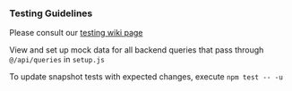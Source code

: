 ### Testing Guidelines

Please consult our [testing wiki page](https://github.com/waterthetrees/waterthetrees/wiki/Testing)

View and set up mock data for all backend queries that pass through `@/api/queries` in `setup.js`

To update snapshot tests with expected changes, execute `npm test -- -u`
